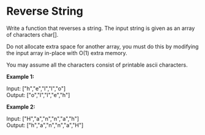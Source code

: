 # Reverse String

Write a function that reverses a string. The input string is given as an array of characters char[].

Do not allocate extra space for another array, you must do this by modifying the input array in-place with O(1) extra memory.

You may assume all the characters consist of printable ascii characters.

 

**Example 1:**

Input: ["h","e","l","l","o"]<br>
Output: ["o","l","l","e","h"]<br>

**Example 2:**

Input: ["H","a","n","n","a","h"]<br>
Output: ["h","a","n","n","a","H"]<br>
